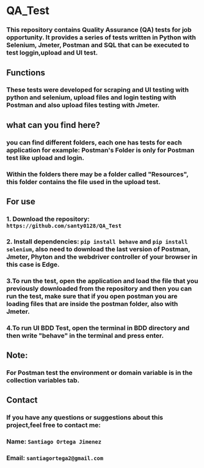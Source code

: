 # QA_Test

### This repository contains Quality Assurance (QA) tests for job opportunity. It provides a series of tests written in Python with Selenium, Jmeter, Postman and SQL that can be executed to test loggin,upload and UI test.

## Functions

### These tests were developed for scraping and UI testing with python and selenium, upload files and login testing with Postman and also upload files testing with Jmeter.

## what can you find here?

### you can find different folders, each one has tests for each application for example: Postman's Folder is only for Postman test like upload and login.

### Within the folders there may be a folder called "Resources", this folder contains the file used in the upload test.

## For use

### 1. Download the repository: `https://github.com/santy0128/QA_Test`

### 2. Install dependencies: `pip install behave` and `pip install selenium`, also need to download the last version of Postman, Jmeter, Phyton and the webdriver controller of your browser in this case is Edge.

### 3.To run the test, open the application and load the file that you previously downloaded from the repository and then you can run the test, make sure that if you open postman you are loading files that are inside the postman folder, also with Jmeter.

### 4.To run UI BDD Test, open the terminal in BDD directory and then write "behave" in the terminal and press enter.

## Note:

### For Postman test the environment or domain variable is in the collection variables tab.

## Contact

### If you have any questions or suggestions about this project,feel free to contact me:

### Name: `Santiago Ortega Jimenez`

### Email: `santiagortega2@gmail.com`

